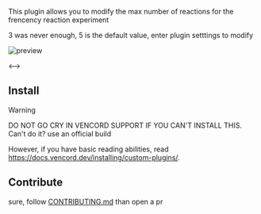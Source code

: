 This plugin allows you to modify the max number of reactions for the frencency reaction experiment

3 was never enough, 5 is the default value, enter plugin setttings to modify

![preview](https://i.imgur.com/WSICXUZ.png)

<!--><-->

## Install

> [!WARNING]
> DO NOT GO CRY IN VENCORD SUPPORT IF YOU CAN'T INSTALL THIS. Can't do it? use an official build

However, if you have basic reading abilities, read https://docs.vencord.dev/installing/custom-plugins/.

## Contribute

sure, follow [CONTRIBUTING.md](https://github.com/Vendicated/Vencord/blob/main/CONTRIBUTING.md) than open a pr
